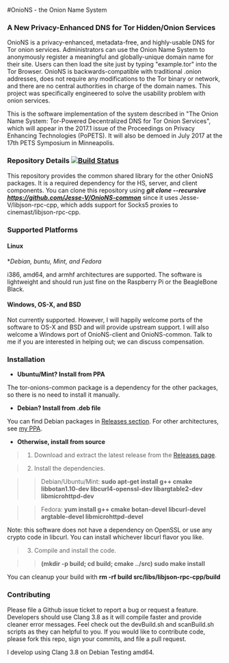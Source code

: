 #OnioNS - the Onion Name System
### A New Privacy-Enhanced DNS for Tor Hidden/Onion Services

OnioNS is a privacy-enhanced, metadata-free, and highly-usable DNS for Tor onion services. Administrators can use the Onion Name System to anonymously register a meaningful and globally-unique domain name for their site. Users can then load the site just by typing "example.tor" into the Tor Browser. OnioNS is backwards-compatible with traditional .onion addresses, does not require any modifications to the Tor binary or network, and there are no central authorities in charge of the domain names. This project was specifically engineered to solve the usability problem with onion services.

This is the software implementation of the system described in "The Onion Name System: Tor-Powered Decentralized DNS for Tor Onion Services", which will appear in the 2017.1 issue of the Proceedings on Privacy Enhancing Technologies (PoPETS). It will also be demoed in July 2017 at the 17th PETS Symposium in Minneapolis.

### Repository Details [![Build Status](https://travis-ci.org/Jesse-V/OnioNS-common.svg)](https://travis-ci.org/Jesse-V/OnioNS-common)

This repository provides the common shared library for the other OnioNS packages. It is a required dependency for the HS, server, and client components. You can clone this repository using **_git clone --recursive https://github.com/Jesse-V/OnioNS-common_** since it uses Jesse-V/libjson-rpc-cpp, which adds support for Socks5 proxies to cinemast/libjson-rpc-cpp.

### Supported Platforms

#### Linux

**Debian, *buntu, Mint, and Fedora**

i386, amd64, and armhf architectures are supported. The software is lightweight and should run just fine on the Raspberry Pi or the BeagleBone Black.

#### Windows, OS-X, and BSD

Not currently supported. However, I will happily welcome ports of the software to OS-X and BSD and will provide upstream support. I will also welcome a Windows port of OnioNS-client and OnioNS-common. Talk to me if you are interested in helping out; we can discuss compensation.

### Installation

* **Ubuntu/Mint? Install from PPA**

The tor-onions-common package is a dependency for the other packages, so there is no need to install it manually.

* **Debian? Install from .deb file**

You can find Debian packages in [Releases section](https://github.com/Jesse-V/OnioNS-common/releases). For other architectures, see [my PPA](https://launchpad.net/~jvictors/+archive/tor-dev/+packages).

* **Otherwise, install from source**

> 1. Download and extract the latest release from the [Releases page](https://github.com/Jesse-V/OnioNS-common/releases).

> 2. Install the dependencies.

>> Debian/Ubuntu/Mint: **sudo apt-get install g++ cmake libbotan1.10-dev libcurl4-openssl-dev libargtable2-dev libmicrohttpd-dev**

>> Fedora: **yum install g++ cmake botan-devel libcurl-devel argtable-devel libmicrohttpd-devel**

Note: this software does not have a dependency on OpenSSL or use any crypto code in libcurl. You can install whichever libcurl flavor you like.

> 3. Compile and install the code.

>> **(mkdir -p build; cd build; cmake ../src) sudo make install**

You can cleanup your build with **rm -rf build src/libs/libjson-rpc-cpp/build**

### Contributing

Please file a Github issue ticket to report a bug or request a feature. Developers should use Clang 3.8 as it will compile faster and provide cleaner error messages. Feel check out the devBuild.sh and scanBuild.sh scripts as they can helpful to you. If you would like to contribute code, please fork this repo, sign your commits, and file a pull request.

I develop using Clang 3.8 on Debian Testing amd64.
